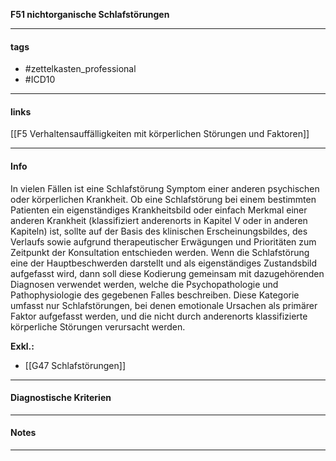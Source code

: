 __F51 nichtorganische Schlafstörungen__

___________________________________________
#### tags

- #zettelkasten_professional
- #ICD10 
___________________________________________
#### links

[[F5 Verhaltensauffälligkeiten mit körperlichen Störungen und Faktoren]]

___________________________________________
#### Info
  In vielen Fällen ist eine Schlafstörung Symptom einer anderen psychischen oder körperlichen Krankheit. Ob eine Schlafstörung bei einem bestimmten Patienten ein eigenständiges Krankheitsbild oder einfach Merkmal einer anderen Krankheit (klassifiziert anderenorts in Kapitel V oder in anderen Kapiteln) ist, sollte auf der Basis des klinischen Erscheinungsbildes, des Verlaufs sowie aufgrund therapeutischer Erwägungen und Prioritäten zum Zeitpunkt der Konsultation entschieden werden. Wenn die Schlafstörung eine der Hauptbeschwerden darstellt und als eigenständiges Zustandsbild aufgefasst wird, dann soll diese Kodierung gemeinsam mit dazugehörenden Diagnosen verwendet werden, welche die Psychopathologie und Pathophysiologie des gegebenen Falles beschreiben. Diese Kategorie umfasst nur Schlafstörungen, bei denen emotionale Ursachen als primärer Faktor aufgefasst werden, und die nicht durch anderenorts klassifizierte körperliche Störungen verursacht werden.

__Exkl.:__
- [[G47 Schlafstörungen]]
___________________________________________
#### Diagnostische Kriterien

___________________________________________
#### Notes

___________________________________________

